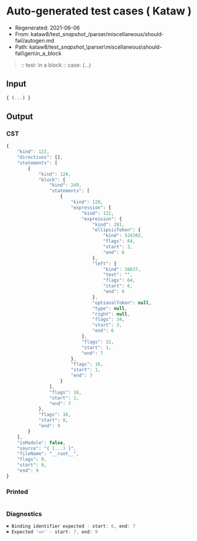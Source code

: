 # Auto-generated test cases ( Kataw )
- Regenerated: 2021-06-06
- From: kataw8/test\__snapshot__/parser/miscellaneous/should-fail/autogen.md
- Path: kataw8/test\__snapshot__\parser\miscellaneous\should-fail\gen\in_a_block
> :: test: in a block
> :: case: (...)
## Input

`````js
{ (...) }
`````
## Output

### CST

```javascript
{
    "kind": 122,
    "directives": [],
    "statements": [
        {
            "kind": 124,
            "block": {
                "kind": 249,
                "statements": [
                    {
                        "kind": 120,
                        "expression": {
                            "kind": 121,
                            "expression": {
                                "kind": 281,
                                "ellipsisToken": {
                                    "kind": 524302,
                                    "flags": 64,
                                    "start": 3,
                                    "end": 6
                                },
                                "left": {
                                    "kind": 16637,
                                    "text": "",
                                    "flags": 64,
                                    "start": 6,
                                    "end": 6
                                },
                                "optionalToken": null,
                                "type": null,
                                "right": null,
                                "flags": 34,
                                "start": 3,
                                "end": 6
                            },
                            "flags": 32,
                            "start": 1,
                            "end": 7
                        },
                        "flags": 16,
                        "start": 1,
                        "end": 7
                    }
                ],
                "flags": 16,
                "start": 1,
                "end": 7
            },
            "flags": 16,
            "start": 0,
            "end": 9
        }
    ],
    "isModule": false,
    "source": "{ (...) }",
    "fileName": "__root__",
    "flags": 0,
    "start": 0,
    "end": 9
}
```

### Printed

```javascript

```

### Diagnostics

```javascript
✖ Binding identifier expected - start: 6, end: 7
✖ Expected '=>' - start: 7, end: 9

```

